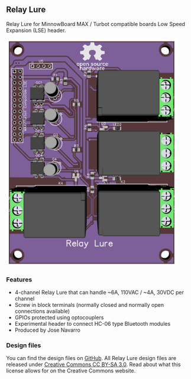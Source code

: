 ## Relay Lure

Relay Lure for MinnowBoard MAX / Turbot compatible boards Low Speed Expansion (LSE) header.

![Relay Lure](pages/relay-lure/Relay_lure.png)

### Features

- 4-channel Relay Lure that can handle ~6A, 110VAC / ~4A, 30VDC per channel
- Screw in block terminals (normally closed and normally open connections available)
- GPIOs protected using optocouplers
- Experimental header to connect HC-06 type Bluetooth modules
- Produced by Jose Navarro

### Design files

You can find the design files on [GitHub](https://github.com/MinnowBoard-org/design-files/tree/master/expansion-boards-lures). All Relay Lure design files are released under [Creative Commons CC BY-SA 3.0](https://creativecommons.org/licenses/by-sa/3.0/). Read about what this license allows for on the Creative Commons website.
